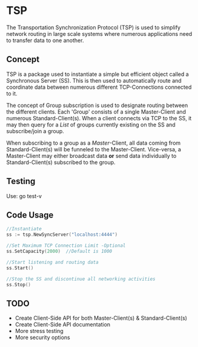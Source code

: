 # TSP
The Transportation Synchronization Protocol (TSP) is used to simplify network routing in large scale systems where numerous 
applications need to transfer data to one another.

## Concept
TSP is a package used to instantiate a simple but efficient object called a Synchronous Server (SS). This is then used to automatically 
route and coordinate data between numerous different TCP-Connections connected to it.  

The concept of Group subscription is used to designate routing between the different clients.  Each 'Group' consists of a single 
Master-Client and numerous Standard-Client(s).  When a client connects via TCP to the SS, it may then query for a _List_ of groups 
currently existing on the SS and subscribe/join a group.  

When subscribing to a group as a _Master_-Client, all data coming from Standard-Client(s) will be funneled to the Master-Client. 
Vice-versa, a Master-Client may either broadcast data **or** send data individually to Standard-Client(s) subscribed to the group.

## Testing
Use: go test-v

## Code Usage
```go
//Instantiate
ss := tsp.NewSyncServer("localhost:4444")

//Set Maximum TCP Connection Limit -Optional
ss.SetCapacity(2000)  //Default is 1000

//Start listening and routing data
ss.Start()

//Stop the SS and discontinue all networking activities
ss.Stop()

```
## TODO
+ Create Client-Side API for both Master-Client(s) & Standard-Client(s)
+ Create Client-Side API documentation
+ More stress testing
+ More security options

